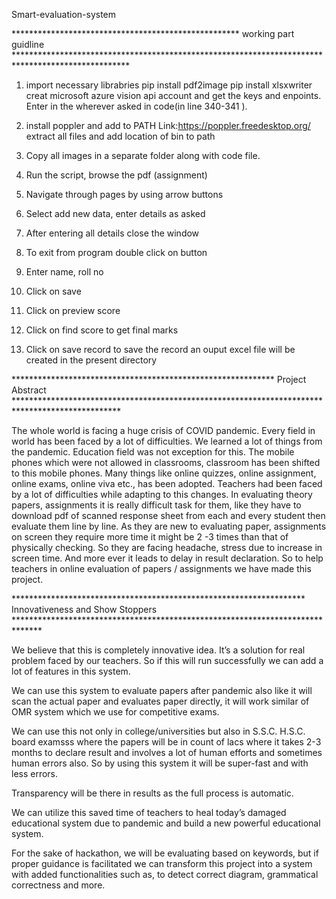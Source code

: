 Smart-evaluation-system

****************************************************   working part guidline   **************************************************************************************************
1. import necessary librabries
  pip install pdf2image 
  pip install xlsxwriter
  creat microsoft azure vision api account and get the keys and enpoints. Enter in the wherever asked in code(in line 340-341 ).
2. install poppler and add to PATH 
Link:https://poppler.freedesktop.org/
extract all files and add location of bin to path

3. Copy all images in a separate folder along with code file.

4. Run the script, browse the pdf (assignment)

5. Navigate through pages by using arrow buttons

6. Select add new data, enter details as asked

7. After entering all details close the window

8. To exit from program double click on button

9. Enter name, roll no

10. Click on save

11. Click on preview score

12. Click on find score to get final marks

13. Click on save record to save the record an ouput excel file will be created in the present directory

************************************************************  Project Abstract   ************************************************************************************************	 

The whole world is facing a huge crisis of COVID pandemic. Every field in world has been faced by a lot of difficulties.
We learned a lot of things from the pandemic. Education field was not exception for this. The mobile phones which were not allowed in classrooms, classroom has been shifted
to this mobile phones. Many things like online quizzes, online assignment, online exams, online viva etc., has been adopted. Teachers had been faced by a lot of difficulties 
while adapting to this changes. In evaluating theory papers, assignments it is really difficult task for them, like they have to download pdf of scanned response sheet from 
each and every student then evaluate them line by line. As they are new to evaluating paper, assignments on screen they require more time it might be 2 -3 times than that of
physically checking. So they are facing headache, stress due to increase in screen time. And more ever it leads to delay in result declaration. So to help teachers in online 
evaluation of papers / assignments we have made this project. 



*******************************************************************  Innovativeness and Show Stoppers  ****************************************************************************** 
       
We believe that this is completely innovative idea. 
It’s a solution for real problem faced by our teachers.
So if this will run successfully we can add a lot of features in this system.  

We can use this system to evaluate papers after pandemic also like it will scan the actual paper and evaluates paper directly, 
it will work similar of OMR system which we use for competitive exams. 

We can use this not only in college/universities but also in S.S.C. H.S.C. board examsss where the papers will be in count of lacs where 
it takes 2-3 months to declare result and involves a lot of human efforts and sometimes human errors also. So by using this system it will be super-fast and with less errors. 

Transparency will be there in results as the full process is automatic. 

We can utilize this saved time of teachers to heal today’s damaged educational system due to pandemic and build a new powerful educational system. 

For the sake of hackathon, we will be evaluating based on keywords, but if proper guidance is facilitated we can transform this project into a system with added 
functionalities such as, to detect correct diagram, grammatical correctness and more. 
